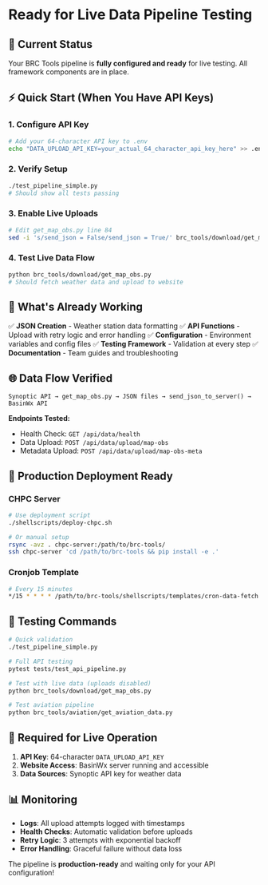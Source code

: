 # Ready for Live Data Pipeline Testing

## 🎯 Current Status
Your BRC Tools pipeline is **fully configured and ready** for live testing. All framework components are in place.

## ⚡ Quick Start (When You Have API Keys)

### 1. Configure API Key
```bash
# Add your 64-character API key to .env
echo "DATA_UPLOAD_API_KEY=your_actual_64_character_api_key_here" >> .env
```

### 2. Verify Setup
```bash
./test_pipeline_simple.py
# Should show all tests passing
```

### 3. Enable Live Uploads
```bash
# Edit get_map_obs.py line 84
sed -i 's/send_json = False/send_json = True/' brc_tools/download/get_map_obs.py
```

### 4. Test Live Data Flow
```bash
python brc_tools/download/get_map_obs.py
# Should fetch weather data and upload to website
```

## 🔧 What's Already Working

✅ **JSON Creation** - Weather station data formatting
✅ **API Functions** - Upload with retry logic and error handling
✅ **Configuration** - Environment variables and config files
✅ **Testing Framework** - Validation at every step
✅ **Documentation** - Team guides and troubleshooting

## 🌐 Data Flow Verified

```
Synoptic API → get_map_obs.py → JSON files → send_json_to_server() → BasinWx API
```

**Endpoints Tested:**
- Health Check: `GET /api/data/health`
- Data Upload: `POST /api/data/upload/map-obs`
- Metadata Upload: `POST /api/data/upload/map-obs-meta`

## 🚀 Production Deployment Ready

### CHPC Server
```bash
# Use deployment script
./shellscripts/deploy-chpc.sh

# Or manual setup
rsync -avz . chpc-server:/path/to/brc-tools/
ssh chpc-server 'cd /path/to/brc-tools && pip install -e .'
```

### Cronjob Template
```bash
# Every 15 minutes
*/15 * * * * /path/to/brc-tools/shellscripts/templates/cron-data-fetch.sh
```

## 🧪 Testing Commands

```bash
# Quick validation
./test_pipeline_simple.py

# Full API testing
pytest tests/test_api_pipeline.py

# Test with live data (uploads disabled)
python brc_tools/download/get_map_obs.py

# Test aviation pipeline
python brc_tools/aviation/get_aviation_data.py
```

## 🔑 Required for Live Operation

1. **API Key**: 64-character `DATA_UPLOAD_API_KEY`
2. **Website Access**: BasinWx server running and accessible
3. **Data Sources**: Synoptic API key for weather data

## 📊 Monitoring

- **Logs**: All upload attempts logged with timestamps
- **Health Checks**: Automatic validation before uploads
- **Retry Logic**: 3 attempts with exponential backoff
- **Error Handling**: Graceful failure without data loss

The pipeline is **production-ready** and waiting only for your API configuration!